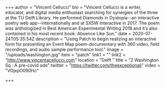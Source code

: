+++
author = "Vincent Cellucci"
bio = "Vincent Cellucci is a writer, educator, and digital media enthusiast searching for synergies of the three at the TU Delft Library. He performed Diamonds in Dystopia--an interactive poetry web app--internationally and at SXSW Interactive in 2017. The poem was anthologized in Best American Experimental Writing 2018 and it’s also contained in his most recent book: Absence Like Sun."
date = 2020-07-24T05:35:54Z
description = "Using Patch to begin realizing an interactive form for presenting an Event Map poem-documentary with 360 video, field recordings, and audio sample performance tool."
image = "/uploads/washington.jpg"
item = "patch"
link1 = ""
link2 = "http://www.vincentacellucci.com"
location = "Delft "
title = "2 Washington Sq : A pre-covid ode"
twitter = "https://twitter.com/theexceptionali"
video = "VOjxpO090Hc"

+++
